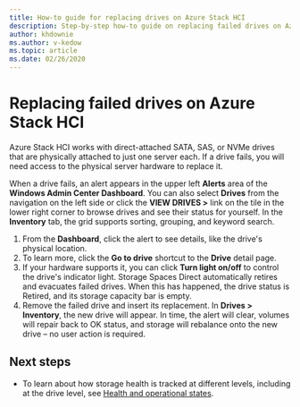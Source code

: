 ```yaml
---
title: How-to guide for replacing drives on Azure Stack HCI
description: Step-by-step how-to guide on replacing failed drives on Azure Stack HCI.
author: khdownie
ms.author: v-kedow
ms.topic: article
ms.date: 02/26/2020
---
```


# Replacing failed drives on Azure Stack HCI

Azure Stack HCI works with direct-attached SATA, SAS, or NVMe drives that are physically attached to just one server each. If a drive fails, you will need access to the physical server hardware to replace it.

When a drive fails, an alert appears in the upper left **Alerts** area of the **Windows Admin Center Dashboard**. You can also select **Drives** from the navigation on the left side or click the **VIEW DRIVES >** link on the tile in the lower right corner to browse drives and see their status for yourself. In the **Inventory** tab, the grid supports sorting, grouping, and keyword search.

1. From the **Dashboard**, click the alert to see details, like the drive's physical location.
1. To learn more, click the **Go to drive** shortcut to the **Drive** detail page.
1. If your hardware supports it, you can click **Turn light on/off** to control the drive's indicator light.
   Storage Spaces Direct automatically retires and evacuates failed drives. When this has happened, the drive status is Retired, and its storage capacity bar is empty.
1. Remove the failed drive and insert its replacement.
In **Drives > Inventory**, the new drive will appear. In time, the alert will clear, volumes will repair back to OK status, and storage will rebalance onto the new drive – no user action is required.

## Next steps
-  To learn about how storage health is tracked at different levels, including at the drive level, see [Health and operational states](/windows-server/storage/storage-spaces/storage-spaces-states).
